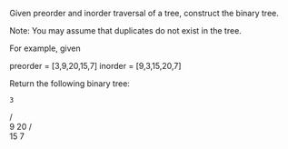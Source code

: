 Given preorder and inorder traversal of a tree, construct the binary tree.

Note:
You may assume that duplicates do not exist in the tree.

For example, given


preorder =&nbsp;[3,9,20,15,7]
inorder = [9,3,15,20,7]

Return the following binary tree:


    3
   / \
  9  20
    /  \
   15   7
